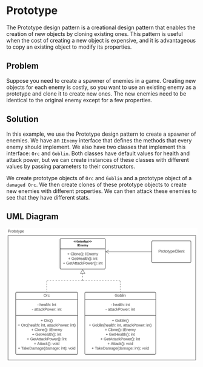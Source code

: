﻿# Prototype

The Prototype design pattern is a creational design pattern that enables the creation of new 
objects by cloning existing ones. This pattern is useful when the cost of creating a new object 
is expensive, and it is advantageous to copy an existing object to modify its properties.

## Problem
Suppose you need to create a spawner of enemies in a game. Creating new objects for each enemy 
is costly, so you want to use an existing enemy as a prototype and clone it to create new ones. 
The new enemies need to be identical to the original enemy except for a few properties.

## Solution
In this example, we use the Prototype design pattern to create a spawner of enemies. We have 
an `IEnemy` interface that defines the methods that every enemy should implement. We also have 
two classes that implement this interface: `Orc` and `Goblin`. Both classes have default values 
for health and attack power, but we can create instances of these classes with different values 
by passing parameters to their constructors.

We create prototype objects of `Orc` and `Goblin` and a prototype object of a `damaged Orc`. We 
then create clones of these prototype objects to create new enemies with different properties. 
We can then attack these enemies to see that they have different stats.

## UML Diagram
![Prototype UML Diagram](../assets/prototype_uml.png)